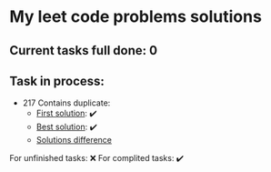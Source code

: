 # My leet code problems solutions

## Current tasks full done: 0

## Task in process:
- 217 Contains duplicate: 
    - [First solution](./easy/containsDuplicate/firstSolution.mjs): ✔️
    - [Best solution](./easy/containsDuplicate/bestSolution.mjs): ✔️
    - [Solutions difference](./easy/easyTasksResults.md#217-difference)



For unfinished tasks: ❌
For complited tasks: ✔️